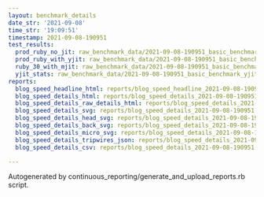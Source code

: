 ```yaml
---
layout: benchmark_details
date_str: '2021-09-08'
time_str: '19:09:51'
timestamp: 2021-09-08-190951
test_results:
  prod_ruby_no_jit: raw_benchmark_data/2021-09-08-190951_basic_benchmark_prod_ruby_no_jit.json
  prod_ruby_with_yjit: raw_benchmark_data/2021-09-08-190951_basic_benchmark_prod_ruby_with_yjit.json
  ruby_30_with_mjit: raw_benchmark_data/2021-09-08-190951_basic_benchmark_ruby_30_with_mjit.json
  yjit_stats: raw_benchmark_data/2021-09-08-190951_basic_benchmark_yjit_stats.json
reports:
  blog_speed_headline_html: reports/blog_speed_headline_2021-09-08-190951.html
  blog_speed_details_html: reports/blog_speed_details_2021-09-08-190951.html
  blog_speed_details_raw_details_html: reports/blog_speed_details_2021-09-08-190951.raw_details.html
  blog_speed_details_svg: reports/blog_speed_details_2021-09-08-190951.svg
  blog_speed_details_head_svg: reports/blog_speed_details_2021-09-08-190951.head.svg
  blog_speed_details_back_svg: reports/blog_speed_details_2021-09-08-190951.back.svg
  blog_speed_details_micro_svg: reports/blog_speed_details_2021-09-08-190951.micro.svg
  blog_speed_details_tripwires_json: reports/blog_speed_details_2021-09-08-190951.tripwires.json
  blog_speed_details_csv: reports/blog_speed_details_2021-09-08-190951.csv

---
```

Autogenerated by continuous_reporting/generate_and_upload_reports.rb script.
